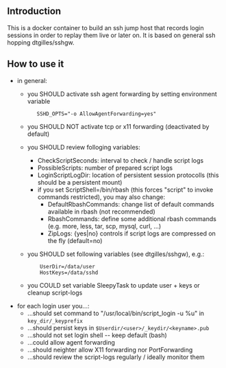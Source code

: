 ## Introduction

This is a docker container to build an ssh jump host that records login sessions
in order to replay them live or later on. It is based on general ssh hopping
dtgilles/sshgw.

## How to use it

 * in general:
   - you SHOULD activate ssh agent forwarding by setting environment variable

            SSHD_OPTS="-o AllowAgentForwarding=yes"

   - you SHOULD NOT activate tcp or x11 forwarding (deactivated by default)
   - you SHOULD review folloging variables:
     - CheckScriptSeconds:    interval to check / handle script logs
     - PossibleScripts:       number of prepared script logs
     - LoginScriptLogDir:     location of persistent session protocolls (this should be a persistent mount)
     - if you set ScriptShell=/bin/rbash (this forces "script" to invoke commands restricted), you may also change:
       - DefaultRbashCommands:  change list of default commands available in rbash (not recommended)
       - RbashCommands:         define some additional rbash commands (e.g. more, less, tar, scp, mysql, curl, ...)
       - ZipLogs:             {yes|no} controls if script logs are compressed on the fly (default=no)
   - you SHOULD set following variables (see dtgilles/sshgw), e.g.:

             UserDir=/data/user
             HostKeys=/data/sshd

   - you COULD set variable SleepyTask to update user + keys or cleanup script-logs
 * for each login user you...:
   - ...should set command to "/usr/local/bin/script_login -u %u" in `key_dir/_keyprefix`
   - ...should persist keys in `$Userdir/<user>/_keydir/<keyname>.pub`
   - ...should not set login shell -- keep default (bash)
   - ...could allow agent forwarding
   - ...should neighter allow X11 forwarding nor PortForwarding 
   - ...should review the script-logs regularly / ideally monitor them

